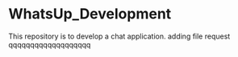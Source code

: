 # WhatsUp_Development
This repository is to develop a chat application.
adding file request
qqqqqqqqqqqqqqqqqqq
